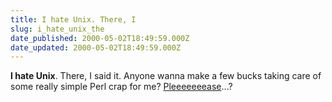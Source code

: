 ```yaml
---
title: I hate Unix. There, I
slug: i_hate_unix_the
date_published: 2000-05-02T18:49:59.000Z
date_updated: 2000-05-02T18:49:59.000Z
---
```


**I hate Unix**. There, I said it. Anyone wanna make a few bucks taking care of some really simple Perl crap for me? [Pleeeeeeease](mailto:anil@dashes.com)…?
